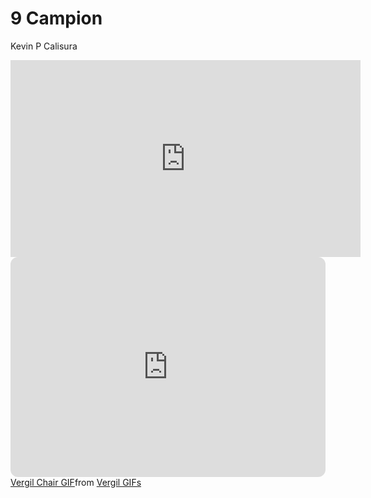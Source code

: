 # 9 Campion
Kevin P Calisura

<iframe width="560" height="315" src="https://www.youtube.com/embed/GEZON93hV-s?si=GOwBZe4QCS3gOcGq" title="YouTube video player" frameborder="0" allow="accelerometer; autoplay; clipboard-write; encrypted-media; gyroscope; picture-in-picture; web-share" allowfullscreen></iframe>
<iframe style="border-radius:12px" src="https://open.spotify.com/embed/track/6tUcFEXos6TGhESFlkAyCm?utm_source=generator" width="100%" height="352" frameBorder="0" allowfullscreen="" allow="autoplay; clipboard-write; encrypted-media; fullscreen; picture-in-picture" loading="lazy"></iframe>
<div class="tenor-gif-embed" data-postid="21401933" data-share-method="host" data-aspect-ratio="0.784375" data-width="100%"><a href="https://tenor.com/view/vergil-chair-dmc-yamato-gif-21401933">Vergil Chair GIF</a>from <a href="https://tenor.com/search/vergil-gifs">Vergil GIFs</a></div> <script type="text/javascript" async src="https://tenor.com/embed.js"></script>
